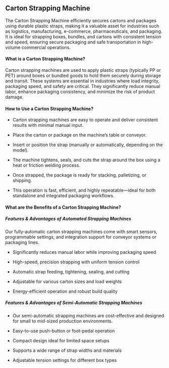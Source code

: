 ## Carton Strapping Machine
The Carton Strapping Machine efficiently secures cartons and packages using durable plastic straps, making it a valuable asset for industries such as logistics, manufacturing, e-commerce, pharmaceuticals, and packaging.
It is ideal for strapping boxes, bundles, and cartons with consistent tension and speed, ensuring secure packaging and safe transportation in high-volume commercial operations.

#### What is a Carton Strapping Machine?
Carton strapping machines are used to apply plastic straps (typically PP or PET) around boxes or bundled goods to hold them securely during storage and transit.
These systems are essential in industries where load integrity, packaging speed, and safety are critical.
They significantly reduce manual labor, enhance packaging consistency, and minimize the risk of product damage.


#### How to Use a Carton Strapping Machine?
- Carton strapping machines are easy to operate and deliver consistent results with minimal manual input.

- Place the carton or package on the machine’s table or conveyor.

- Insert or position the strap (manually or automatically, depending on the model).

- The machine tightens, seals, and cuts the strap around the box using a heat or friction welding process.

- Once strapped, the package is ready for stacking, palletizing, or shipping.

- This operation is fast, efficient, and highly repeatable—ideal for both standalone and integrated packaging workflows.

#### What are the Benefits of a Carton Strapping Machine?
##### Features & Advantages of Automated Strapping Machines
Our fully-automatic carton strapping machines come with smart sensors, programmable settings, and integration support for conveyor systems or packaging lines.

- Significantly reduces manual labor while improving packaging speed

- High-speed, precision strapping with uniform tension control

- Automatic strap feeding, tightening, sealing, and cutting

- Adjustable for various carton sizes and load weights

- Energy-efficient operation and robust build quality

##### Features & Advantages of Semi-Automatic Strapping Machines
- Our semi-automatic strapping machines are cost-effective and designed for small to mid-sized production environments.

- Easy-to-use push-button or foot-pedal operation

- Compact design ideal for limited space setups

- Supports a wide range of strap widths and materials

- Adjustable tension settings for different box types



